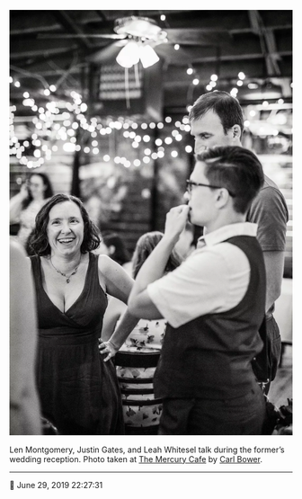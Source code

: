 ![Len Montgomery, Justin Gates, and Leah Whitesel talk](assets/f953bd0f5695b190ff1d69fb5e1e35da.webp)

Len Montgomery, Justin Gates, and Leah Whitesel talk during the former’s wedding reception. Photo taken at [The Mercury Cafe](http://mercurycafe.com/) by [Carl Bower](http://carlbowerphotos.com/).

- - - -

📅 June 29, 2019 22:27:31
